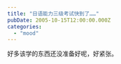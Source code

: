 ```yaml
---
title: "日语能力三级考试快到了……"
pubDate: 2005-10-15T12:00:00.000Z
categories: 
  - "mood"
---
```


好多该学的东西还没准备好呢，好紧张。
